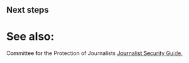## Next steps

# See also:
Committee for the Protection of Journalists [Journalist Security Guide.](https://cpj.org/reports/2012/04/journalist-security-guide.php)

